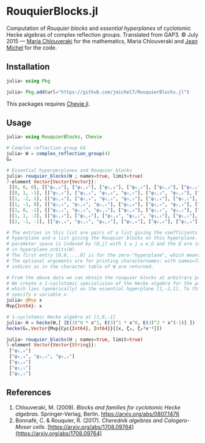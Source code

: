 
# RouquierBlocks.jl

Computation of *Rouquier blocks* and *essential hyperplanes* of cyclotomic Hecke algebras of complex reflection groups. Translated from GAP3. © July 2015 — [Maria Chlouveraki](https://chlouveraki.perso.math.cnrs.fr) for the mathematics, Maria Chlouveraki and [Jean Michel](https://webusers.imj-prg.fr/~jean.michel/) for the code.

## Installation

```julia
julia> using Pkg

julia> Pkg.add(url="https://github.com/jmichel7/RouquierBlocks.jl")
```

This packages requires [Chevie.jl](https://github.com/jmichel7/Chevie.jl).

## Usage

```julia
julia> using RouquierBlocks, Chevie

# Complex reflection group G4
julia> W = complex_reflection_group(4)
G₄

# Essential hyperperplanes and Rouquier blocks
julia> rouquier_blocks(W ; names=true, limit=true)
7-element Vector{Vector{Vector}}:
 [[0, 0, 0], [["φ₁‚₀"], ["φ₁‚₄"], ["φ₁‚₈"], ["φ₂‚₅"], ["φ₂‚₃"], ["φ₂‚₁"], ["φ₃‚₂"]]]
 [[0, 1, -1], [["φ₁‚₀"], ["φ₁‚₄", "φ₁‚₈", "φ₂‚₅"], ["φ₂‚₃", "φ₂‚₁"], ["φ₃‚₂"]]]
 [[1, -2, 1], [["φ₁‚₀"], ["φ₁‚₄", "φ₂‚₃", "φ₃‚₂"], ["φ₁‚₈"], ["φ₂‚₅"], ["φ₂‚₁"]]]
 [[1, -1, 0], [["φ₁‚₀", "φ₁‚₄", "φ₂‚₁"], ["φ₁‚₈"], ["φ₂‚₅", "φ₂‚₃"], ["φ₃‚₂"]]]
 [[1, 0, -1], [["φ₁‚₀", "φ₁‚₈", "φ₂‚₃"], ["φ₁‚₄"], ["φ₂‚₅", "φ₂‚₁"], ["φ₃‚₂"]]]
 [[1, 1, -2], [["φ₁‚₀"], ["φ₁‚₄"], ["φ₁‚₈", "φ₂‚₁", "φ₃‚₂"], ["φ₂‚₅"], ["φ₂‚₃"]]]
 [[2, -1, -1], [["φ₁‚₀", "φ₂‚₅", "φ₃‚₂"], ["φ₁‚₄"], ["φ₁‚₈"], ["φ₂‚₃"], ["φ₂‚₁"]]]

# The entries in this list are pairs of a list giving the coefficients of an essential
# hyperplane and a list giving the Rouquier blocks on this hyperplane. The basis of the
# parameter space is indexed by (Ω,j) with 1 ≤ j ≤ e_Ω and the Ω are in the same order as 
# in hyperplane_orbits(W).
# The first entry [0,0,...,0] is for the zero-"hyperplane", which means generic parameters.
# The optional arguments are for printing characternames: with names=false (default), the 
# indices as in the character table of W are returned.

# From the above data we can obtain the rouquier blocks at arbitrary parameters.
# We create a 1-cyclotomic specializion of the Hecke algebra for the parameter [1,0,-1], 
# which lies (generically) on the essential hyperplane [1,-2,1]. To this end, we need to
# specify a variable x.
julia> @Mvp x
Mvp{Int64}: x

# 1-cyclotomic Hecke algebra at [1,0,-1]
julia> H = hecke(W,[ [E(3)^0 * x^1, E(3)^1 * x^0, E(3)^2 * x^(-1)] ])
hecke(G₄,Vector{Mvp{Cyc{Int64}, Int64}}[[x, ζ₃, ζ₃²x⁻¹]])

julia> rouquier_blocks(H ; names=true, limit=true)
5-element Vector{Vector{String}}:
 ["φ₁‚₀"]
 ["φ₁‚₄", "φ₂‚₃", "φ₃‚₂"]
 ["φ₁‚₈"]
 ["φ₂‚₅"]
 ["φ₂‚₁"]
```

## References

1. Chlouveraki, M. (2009). *Blocks and families for cyclotomic Hecke algebras*. Springer-Verlag, Berlin. https://arxiv.org/abs/0807.1476
2. Bonnafé, C. & Rouquier, R. (2017). *Cherednik algebras and Calogero-Moser cells*. [https://arxiv.org/abs/1708.09764](https://arxiv.org/abs/1708.09764)

<!--
A  1-cyclotomic Hecke  algebra for  the complex  reflection group `W` is an Hecke algebra `H` whose `j`-th parameter for the `i`-th generator (of order `e`)  of `W` is of the form  `ζₑʲ x^mᵢ,ⱼ` for some rational numbers `mᵢ,ⱼ`; thus such an algebra specializes to the group algebra for x->1.

In this module `x` must be `Mvp(:x)`.

A  tool  to  determine  the  Rouquier  blocks  of  `H`  are  the "essential hyperplanes"  which are integral  linear forms (operating  on the variables `mᵢ,ⱼ`)  determined by the Schur elements of the generic algebra associated to   `H`.  For  each  essential  hyperplane  `h`  there  is  an  associated 1-cyclotomic  algebra  `A_h`  whose  `mᵢ,ⱼ`  annihilate  `h`  and  no other essential  hyperplane. Let us call `h`-blocks the Rouquier blocks of `A_h`. Then  the Rouquier  blocks of  `H` are  the lcm  of the  `h`-blocks for `h` running  over the hyperplanes  annihilating the `mᵢ,ⱼ`  of `H`. In the case where  the `mᵢ,ⱼ`  annihilate no  hyperplane we  get the 0-blocks.

<a id='RouquierBlocks.rouquier_blocks' href='#RouquierBlocks.rouquier_blocks'>#</a>
**`RouquierBlocks.rouquier_blocks`** &mdash; *Function*.



The  Rouquier blocks  of a  1-cyclotomic algebra  H is the finest partition coarser than h-blocks for all hyperplanes h annihilated by H's parameters.

<a id='RouquierBlocks.RouquierBlockData' href='#RouquierBlocks.RouquierBlockData'>#</a>
**`RouquierBlocks.RouquierBlockData`** &mdash; *Function*.



`RouquierBlockData(W)`

returns  a list of [essential hyperplane h, corresponding h-blocks] for the complex reflection group `W`.

`h`  is represented  as a  list of  integers of  same length as the list of parameters  for  the  Hecke  algebra  of  `W`. `h`-blocks is a partition of `1:nconjugacy_classes(W)`.

The  first entry in the result list has `h=[0,...,0]` and the corresponding `h`-blocks are the `0`-blocks.
-->
